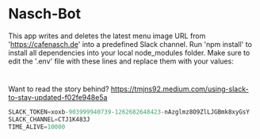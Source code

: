 # Nasch-Bot
This app writes and deletes the latest menu image URL from 'https://cafenasch.de' into a predefined Slack channel.
Run 'npm install' to install all dependencies into your local node_modules folder. Make sure to edit the '.env' file with these lines and replace them with your values:
#
##### 
##### 
##### 
#

Want to read the story behind? https://tmjns92.medium.com/using-slack-to-stay-updated-f02fe948e5a

```javascript
SLACK_TOKEN=xoxb-903999940739-1262682648423-nAzglmz8O9ZlLJGBmk8xyGsY
SLACK_CHANNEL=CTJ1K483J
TIME_ALIVE=10000
```
